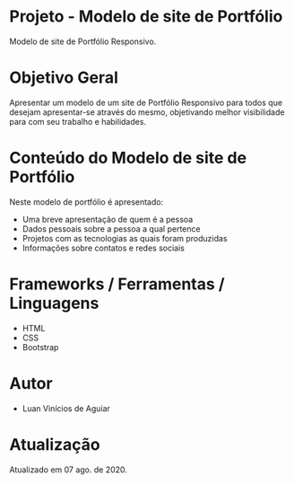 # Projeto - Modelo de site de Portfólio
Modelo de site de Portfólio Responsivo.

# Objetivo Geral
Apresentar um modelo de um site de Portfólio Responsivo para todos que desejam apresentar-se através do mesmo, objetivando melhor visibilidade para com seu trabalho e habilidades.

# Conteúdo do Modelo de site de Portfólio
Neste modelo de portfólio é apresentado:
- Uma breve apresentação de quem é a pessoa
- Dados pessoais sobre a pessoa a qual pertence
- Projetos com as tecnologias as quais foram produzidas
- Informações sobre contatos e redes sociais

# Frameworks / Ferramentas / Linguagens
- HTML
- CSS
- Bootstrap

# Autor
- Luan Vinícios de Aguiar

# Atualização
Atualizado em 07 ago. de 2020.
